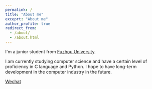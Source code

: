 ```yaml
---
permalink: /
title: "About me"
exceprt: "About me"
author_profile: true
redirect_from: 
  - /about/
  - /about.html
---
```


I'm a junior student from [Fuzhou University](https://www.fzu.edu.cn/).

I am currently studying computer science and have a certain level of proficiency in C language and Python. I hope to have long-term development in the computer industry in the future.

[Wechat](../image/wechat.png)

